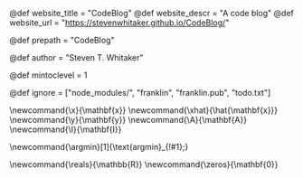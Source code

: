 <!--
Add here global page variables to use throughout your
website.
The website_* must be defined for the RSS to work
-->
@def website_title = "CodeBlog"
@def website_descr = "A code blog"
@def website_url   = "https://stevenwhitaker.github.io/CodeBlog/"

@def prepath = "CodeBlog"

@def author = "Steven T. Whitaker"

@def mintoclevel = 1

<!--
Add here files or directories that should be ignored by Franklin, otherwise
these files might be copied and, if markdown, processed by Franklin which
you might not want. Indicate directories by ending the name with a `/`.
-->
@def ignore = ["node_modules/", "franklin", "franklin.pub", "todo.txt"]

<!--
Add here global latex commands to use throughout your
pages. It can be math commands but does not need to be.
For instance:
* \newcommand{\phrase}{This is a long phrase to copy.}
-->
\newcommand{\x}{\mathbf{x}}
\newcommand{\xhat}{\hat{\mathbf{x}}}
\newcommand{\y}{\mathbf{y}}
\newcommand{\A}{\mathbf{A}}
\newcommand{\I}{\mathbf{I}}

\newcommand{\argmin}[1]{\text{argmin}_{!#1}\;}

\newcommand{\reals}{\mathbb{R}}
\newcommand{\zeros}{\mathbf{0}}
